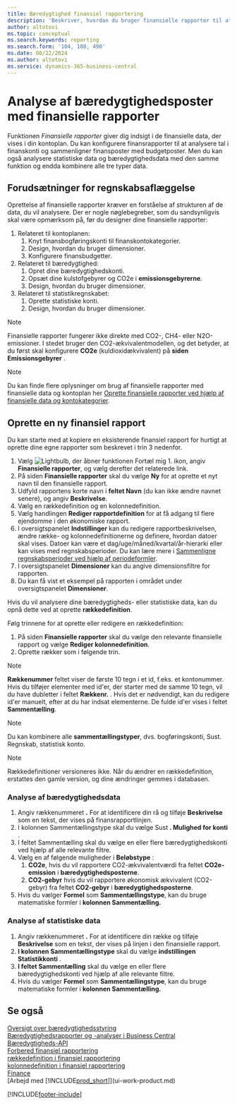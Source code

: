 ```yaml
---
title: Bæredygtighed finansiel rapportering
description: 'Beskriver, hvordan du bruger finansielle rapporter til at oprette forskellige visninger og rapporter til analyse af bæredygtighedsdata.'
author: altotovi
ms.topic: conceptual
ms.search.keywords: reporting
ms.search.form: '104, 108, 490'
ms.date: 08/22/2024
ms.author: altotovi
ms.service: dynamics-365-business-central
---
```


# Analyse af bæredygtighedsposter med finansielle rapporter 

Funktionen *Finansielle rapporter* giver dig indsigt i de finansielle data, der vises i din kontoplan. Du kan konfigurere finansrapporter til at analysere tal i finanskonti og sammenligner finansposter med budgetposter. Men du kan også analysere statistiske data og bæredygtighedsdata med den samme funktion og endda kombinere alle tre typer data.  

## Forudsætninger for regnskabsaflæggelse  

Oprettelse af finansielle rapporter kræver en forståelse af strukturen af de data, du vil analysere. Der er nogle nøglebegreber, som du sandsynligvis skal være opmærksom på, før du designer dine finansielle rapporter: 

1. Relateret til kontoplanen: 
   1. Knyt finansbogføringskonti til finanskontokategorier. 
   2. Design, hvordan du bruger dimensioner.
   3. Konfigurere finansbudgetter.  
2. Relateret til bæredygtighed:   
   1. Opret dine bæredygtighedskonti. 
   2. Opsæt dine kulstofgebyrer og CO2e i **emissionsgebyrerne**.
   3. Design, hvordan du bruger dimensioner.  
3. Relateret til statistikregnskabet: 
   1. Oprette statistiske konti. 
   2. Design, hvordan du bruger dimensioner.  

> [!NOTE]
> Finansielle rapporter fungerer ikke direkte med CO2-, CH4- eller N2O-emissioner. I stedet bruger den CO2-ækvivalentmodellen, og det betyder, at du først skal konfigurere **CO2e**  (kuldioxidækvivalent) på **siden Emissionsgebyrer** .  

> [!NOTE]
> Du kan finde flere oplysninger om brug af finansielle rapporter med finansielle data og kontoplan her [Oprette finansielle rapporter ved hjælp af finansielle data og kontokategorier](bi-how-work-account-schedule.md).   

## Oprette en ny finansiel rapport  

Du kan starte med at kopiere en eksisterende finansiel rapport for hurtigt at oprette dine egne rapporter som beskrevet i trin 3 nedenfor. 

1. Vælg ![Lightbulb, der åbner funktionen Fortæl mig 1.](media/ui-search/search_small.png "Fortæl mig, hvad du vil foretage dig") ikon, angiv **Finansielle rapporter**, og vælg derefter det relaterede link.  
2. På siden **Finansielle rapporter** skal du vælge **Ny** for at oprette et nyt navn til den finansielle rapport.  
3. Udfyld rapportens korte navn i **feltet Navn**  (du kan ikke ændre navnet senere), og angiv **Beskrivelse**.  
4. Vælg en rækkedefinition og en kolonnedefinition.   
5. Vælg handlingen **Rediger rapportdefinition**  for at få adgang til flere ejendomme i den økonomiske rapport.  
6. I oversigtspanelet **Indstillinger** kan du redigere rapportbeskrivelsen, ændre række- og kolonnedefinitionerne og definere, hvordan datoer skal vises. Datoer kan være et dag/uge/måned/kvartal/år-hierarki eller kan vises med regnskabsperioder. Du kan lære mere i [Sammenligne regnskabsperioder ved hjælp af periodeformler](bi-column-definitions.md#comparing-accounting-periods-using-period-formulas). 
7. I oversigtspanelet **Dimensioner** kan du angive dimensionsfiltre for rapporten.  
8. Du kan få vist et eksempel på rapporten i området under oversigtspanelet **Dimensioner**.   

Hvis du vil analysere dine bæredygtigheds- eller statistiske data, kan du opnå dette ved at oprette **rækkedefinition**.  

Følg trinnene for at oprette eller redigere en rækkedefinition:

1. På siden **Finansielle rapporter** skal du vælge den relevante finansielle rapport og vælge **Rediger kolonnedefinition**. 
2. Oprette rækker som i følgende trin.  

> [!NOTE]
> **Rækkenummer** feltet viser de første 10 tegn i et id, f.eks. et kontonummer. Hvis du tilføjer elementer med id'er, der starter med de samme 10 tegn, vil du have dubletter i feltet **Rækkenr.** . Hvis det er nødvendigt, kan du redigere id'er manuelt, efter at du har indsat elementerne. De fulde id'er vises i feltet **Sammentælling**.

> [!NOTE]
> Du kan kombinere alle **sammentællingstyper**, dvs. bogføringskonti, Sust. Regnskab, statistisk konto.

> [!NOTE]
> Rækkedefinitioner versioneres ikke. Når du ændrer en rækkedefinition, erstattes den gamle version, og dine ændringer gemmes i databasen. 

### Analyse af bæredygtighedsdata  

1. Angiv rækkenummeret **.** For at identificere din rå og tilføje **Beskrivelse** som en tekst, der vises på finansrapportlinjen. 
2. I kolonnen Sammentællingstype skal du vælge Sust **. Mulighed for konti** .   
3. I feltet Sammentælling skal du vælge en eller flere bæredygtighedskonti ved hjælp af alle relevante filtre. 
4. Vælg en af følgende muligheder i **Beløbstype** :   
   1. **CO2e**, hvis du vil rapportere CO2-ækvivalentværdi fra feltet **CO2e-emission** i **bæredygtighedsposterne**. 
   2. **CO2-gebyr** hvis du vil rapportere økonomisk ækvivalent (CO2-gebyr) fra feltet **CO2-gebyr** i **bæredygtighedsposterne**. 
5. Hvis du vælger **Formel** som **Sammentællingstype**, kan du bruge matematiske formler i **kolonnen Sammentælling.**   

### Analyse af statistiske data

1. Angiv rækkenummeret **.** For at identificere din række og tilføje **Beskrivelse** som en tekst, der vises på linjen i den finansielle rapport. 
2.  **I kolonnen Sammentællingstype** skal du vælge **indstillingen Statistikkonti** .   
3.  **I feltet Sammentælling** skal du vælge en eller flere bæredygtighedskonti ved hjælp af alle relevante filtre. 
4. Hvis du vælger **Formel** som **Sammentællingstype**, kan du bruge matematiske formler i **kolonnen Sammentælling.**   

## Se også

[Oversigt over bæredygtighedsstyring](finance-manage-sustainability.md)    
[Bæredygtighedsrapporter og -analyser i Business Central](sustainability-reports.md)   
[Bæredygtigheds-API](/dynamics365/business-central/dev-itpro/api-sustainability/sustainability-api?toc=/dynamics365/business-central/toc.json)    
[Forbered finansiel rapportering](bi-how-work-account-schedule.md)    
[rækkedefinition i finansiel rapportering](bi-row-definitions.md)    
[kolonnedefinition i finansiel rapportering](bi-column-definitions.md)    
[Finance](finance.md)    
[Arbejd med [!INCLUDE[prod_short](includes/prod_short.md)]](ui-work-product.md)    

[!INCLUDE[footer-include](includes/footer-banner.md)]
